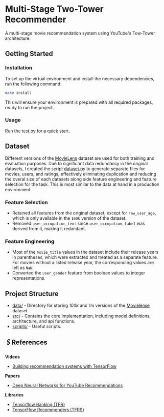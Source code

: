 # Multi-Stage Two-Tower Recommender
A multi-stage movie recommendation system using YouTube's Tow-Tower architecture.

## Getting Started
### Installation
To set up the virtual environment and install the necessary dependencies, run the following command:
```bash
make install
```
This will ensure your environment is prepared with all required packages, ready to run the project.

### Usage
Run the [test.py](test.py) for a quick start.

## Dataset
Different versions of the [MovieLens](https://grouplens.org/datasets/movielens/) dataset are used for both training and evaluation purposes. Due to significant data redundancy in the original datasets, I created the script [dataset.py](scripts/dataset.py) to generate separate files for movies, users, and ratings, effectively eliminating duplication and reducing the overal size of each datasets along side feature engineering and feature selection for the task. This is most similar to the data at hand in a production environment.

### Feature Selection
- Retained all features from the original dataset, except for `raw_user_age`, which is only available in the `100k` version of the dataset.
- Removed `user_occupation_text` since `user_occupation_label` was derived from it, making it redundant.

### Feature Engineering
- Most of the `movie_title` values in the dataset include their release years in parentheses, which were extracted and treated as a separate feature. For movies without a listed release year, the corresponding values are left as `NaN`.
- Converted the `user_gender` feature from boolean values to integer representations.

## Project Structure
- [data/](data) - Directory for storing *100k* and *1m* versions of the [Movielense](https://grouplens.org/datasets/movielens/) dataset.
- [src/](src) - Contains the core implementation, including model definitions, architecture, and api functions.
- [scripts/](scripts) - Useful scripts.

## 🖇References
**Videos**
- [Building recommendation systems with TensorFlow](https://www.youtube.com/playlist?list=PLQY2H8rRoyvy2MiyUBz5RWZr5MPFkV3qz)

**Papers**
- [Deep Neural Networks for YouTube Recommendations](https://research.google.com/pubs/archive/45530.pdf)

**Libraries**
- [Tensorflow Ranking (TFR)](https://github.com/tensorflow/ranking)
- [TensorFlow Recommenders (TFRS)](https://github.com/tensorflow/recommenders)
